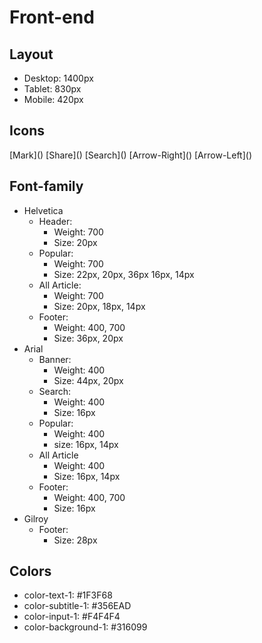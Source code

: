 # Front-end 

## Layout
- Desktop: 1400px
- Tablet: 830px
- Mobile: 420px

## Icons
[Mark](<i class="fas fa-bookmark"></i>)
[Share](<i class="fas fa-share-alt"></i>)
[Search](<i class="fas fa-search"></i>)
[Arrow-Right](<i class="fas fa-arrow-right"></i>)
[Arrow-Left](<i class="fas fa-arrow-left"></i>)

## Font-family
- Helvetica
    - Header:
        - Weight: 700
        - Size: 20px
    - Popular:
        - Weight: 700
        - Size: 22px, 20px, 36px 16px, 14px
    - All Article:
        - Weight: 700
        - Size: 20px, 18px, 14px
    - Footer:
        - Weight: 400, 700
        - Size: 36px, 20px
- Arial
    - Banner:
        - Weight: 400
        - Size: 44px, 20px
    - Search:
        - Weight: 400
        - Size: 16px
    - Popular:
        - Weight: 400
        - size: 16px, 14px
    - All Article
        - Weight: 400
        - Size: 16px, 14px
    - Footer:
        - Weight: 400, 700
        - Size: 16px
- Gilroy
    - Footer:
        - Size: 28px

## Colors
- color-text-1: #1F3F68
- color-subtitle-1: #356EAD
- color-input-1: #F4F4F4
- color-background-1: #316099